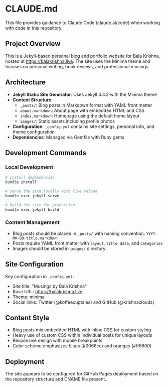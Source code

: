 # CLAUDE.md

This file provides guidance to Claude Code (claude.ai/code) when working with code in this repository.

## Project Overview

This is a Jekyll-based personal blog and portfolio website for Bala Krishna, hosted at https://balakrishna.live. The site uses the Minima theme and focuses on personal writing, book reviews, and professional musings.

## Architecture

- **Jekyll Static Site Generator**: Uses Jekyll 4.3.3 with the Minima theme
- **Content Structure**:
  - `_posts/`: Blog posts in Markdown format with YAML front matter
  - `about.markdown`: About page with embedded HTML and CSS
  - `index.markdown`: Homepage using the default home layout
  - `images/`: Static assets including profile photos
- **Configuration**: `_config.yml` contains site settings, personal info, and theme configuration
- **Dependencies**: Managed via Gemfile with Ruby gems

## Development Commands

### Local Development
```bash
# Install dependencies
bundle install

# Serve the site locally with live reload
bundle exec jekyll serve

# Build the site for production
bundle exec jekyll build
```

### Content Management
- Blog posts should be placed in `_posts/` with naming convention: `YYYY-MM-DD-title.markdown`
- Posts require YAML front matter with `layout`, `title`, `date`, and `categories`
- Images should be stored in `images/` directory

## Site Configuration

Key configuration in `_config.yml`:
- Site title: "Musings by Bala Krishna"  
- Base URL: https://balakrishna.live
- Theme: minima
- Social links: Twitter (@koffeecuptales) and GitHub (@krishnaclouds)

## Content Style

- Blog posts mix embedded HTML with inline CSS for custom styling
- Heavy use of custom CSS within individual posts for unique layouts
- Responsive design with mobile breakpoints
- Color scheme emphasizes blues (#0066cc) and oranges (#ff6600)

## Deployment

The site appears to be configured for GitHub Pages deployment based on the repository structure and CNAME file present.